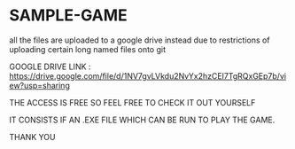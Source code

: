 # SAMPLE-GAME
all the files are uploaded to a google drive instead due to restrictions of uploading certain long named files onto git

GOOGLE DRIVE LINK   : https://drive.google.com/file/d/1NV7gvLVkdu2NvYx2hzCEI7TgRQxGEp7b/view?usp=sharing

THE ACCESS IS FREE SO FEEL FREE TO CHECK IT OUT YOURSELF

IT CONSISTS IF AN .EXE FILE WHICH CAN BE RUN TO PLAY THE GAME.

THANK YOU
